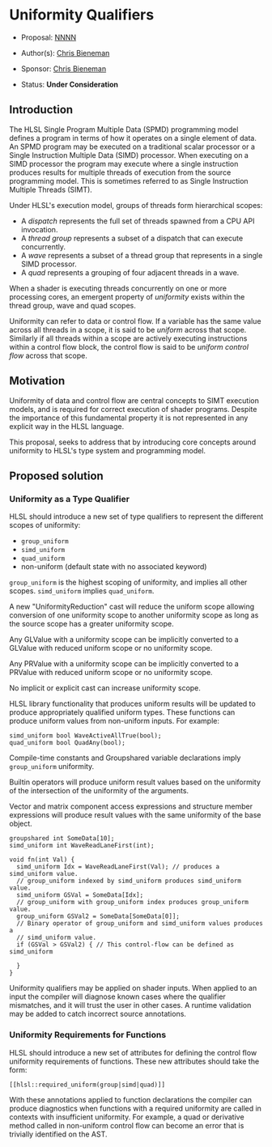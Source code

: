<!-- {% raw %} -->

# Uniformity Qualifiers

* Proposal: [NNNN](NNNN-uniformity-qualifiers.md)
* Author(s): [Chris Bieneman](https://github.com/llvm-beanz)
* Sponsor: [Chris Bieneman](https://github.com/llvm-beanz)

* Status: **Under Consideration**

## Introduction

The HLSL Single Program Multiple Data (SPMD) programming model defines a program
in terms of how it operates on a single element of data. An SPMD program may be
executed on a traditional scalar processor or a Single Instruction Multiple Data
(SIMD) processor. When executing on a SIMD processor the program may execute
where a single instruction produces results for multiple threads of execution
from the source programming model. This is sometimes referred to as Single
Instruction Multiple Threads (SIMT).

Under HLSL's execution model, groups of threads form hierarchical scopes:
* A _dispatch_ represents the full set of threads spawned from a CPU API
  invocation.
* A _thread group_ represents a subset of a dispatch that can execute
  concurrently.
* A _wave_ represents a subset of a thread group that represents in a single
  SIMD processor.
* A _quad_ represents a grouping of four adjacent threads in a wave.

When a shader is executing threads concurrently on one or more processing cores,
an emergent property of _uniformity_ exists within the thread group, wave and
quad scopes.

Uniformity can refer to data or control flow. If a variable has the same value
across all threads in a scope, it is said to be _uniform_ across that scope.
Similarly if all threads within a scope are actively executing instructions
within a control flow block, the control flow is said to be _uniform control
flow_ across that scope.

## Motivation

Uniformity of data and control flow are central concepts to SIMT execution
models, and is required for correct execution of shader programs. Despite
the importance of this fundamental property it is not represented in any
explicit way in the HLSL language.

This proposal, seeks to address that by introducing core concepts around
uniformity to HLSL's type system and programming model.

## Proposed solution

### Uniformity as a Type Qualifier

HLSL should introduce a new set of type qualifiers to represent the different
scopes of uniformity:
* `group_uniform`
* `simd_uniform`
* `quad_uniform`
* non-uniform (default state with no associated keyword)

`group_uniform` is the highest scoping of uniformity, and implies all other
scopes. `simd_uniform` implies `quad_uniform`.

A new "UniformityReduction" cast will reduce the uniform scope allowing
conversion of one uniformity scope to another uniformity scope as long as the
source scope has a greater uniformity scope.

Any GLValue with a uniformity scope can be implicitly converted to a GLValue
with reduced uniform scope or no uniformity scope.

Any PRValue with a uniformity scope can be implicitly converted to a PRValue
with reduced uniform scope or no uniformity scope.

No implicit or explicit cast can increase uniformity scope.

HLSL library functionality that produces uniform results will be updated to
produce appropriately qualified uniform types. These functions can produce
uniform values from non-uniform inputs. For example:

```hlsl
simd_uniform bool WaveActiveAllTrue(bool);
quad_uniform bool QuadAny(bool);
```

Compile-time constants and Groupshared variable declarations imply
`group_uniform` uniformity.

Builtin operators will produce uniform result values based on the uniformity of
the intersection of the uniformity of the arguments.

Vector and matrix component access expressions and structure member expressions
will produce result values with the same uniformity of the base object.

```hlsl
groupshared int SomeData[10];
simd_uniform int WaveReadLaneFirst(int);

void fn(int Val) {
  simd_uniform Idx = WaveReadLaneFirst(Val); // produces a simd_uniform value.
  // group_uniform indexed by simd_uniform produces simd_uniform value.
  simd_uniform GSVal = SomeData[Idx];
  // group_uniform with group_uniform index produces group_uniform value.
  group_uniform GSVal2 = SomeData[SomeData[0]];
  // Binary operator of group_uniform and simd_uniform values produces a
  // simd_uniform value.
  if (GSVal > GSVal2) { // This control-flow can be defined as simd_uniform

  }
}
```

Uniformity qualifiers may be applied on shader inputs. When applied to an input
the compiler will diagnose known cases where the qualifier mismatches, and it
will trust the user in other cases. A runtime validation may be added to catch
incorrect source annotations.

### Uniformity Requirements for Functions

HLSL should introduce a new set of attributes for defining the control flow
uniformity requirements of functions. These new attributes should take the form:

```hlsl
[[hlsl::required_uniform(group|simd|quad)]]
```

With these annotations applied to function declarations the compiler can produce
diagnostics when functions with a required uniformity are called in contexts
with insufficient uniformity. For example, a quad or derivative method called in
non-uniform control flow can become an error that is trivially identified on the
AST.

<!-- {% endraw %} -->
